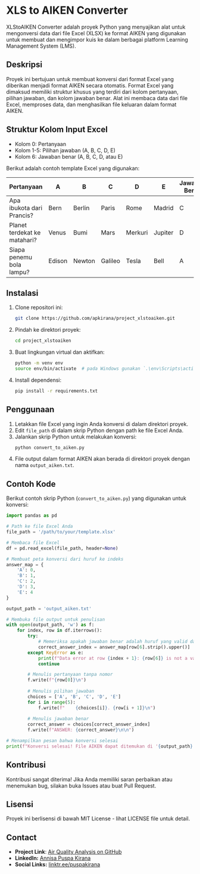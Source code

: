 # XLS to AIKEN Converter

XLStoAIKEN Converter adalah proyek Python yang menyajikan alat untuk mengonversi data dari file Excel (XLSX) ke format AIKEN yang digunakan untuk membuat dan mengimpor kuis ke dalam berbagai platform Learning Management System (LMS).

## Deskripsi

Proyek ini bertujuan untuk membuat konversi dari format Excel yang diberikan menjadi format AIKEN secara otomatis. Format Excel yang dimaksud memiliki struktur khusus yang terdiri dari kolom pertanyaan, pilihan jawaban, dan kolom jawaban benar. Alat ini membaca data dari file Excel, memproses data, dan menghasilkan file keluaran dalam format AIKEN.

## Struktur Kolom Input Excel

- Kolom 0: Pertanyaan
- Kolom 1-5: Pilihan jawaban (A, B, C, D, E)
- Kolom 6: Jawaban benar (A, B, C, D, atau E)

Berikut adalah contoh template Excel yang digunakan:

| Pertanyaan                     | A    | B     | C     | D     | E      | Jawaban Benar |
|--------------------------------|------|-------|-------|-------|--------|---------------|
| Apa ibukota dari Prancis?      | Bern | Berlin| Paris | Rome  | Madrid | C             |
| Planet terdekat ke matahari?   | Venus| Bumi  | Mars  | Merkuri | Jupiter | D          |
| Siapa penemu bola lampu?       | Edison | Newton | Galileo | Tesla | Bell | A        |

## Instalasi

1. Clone repositori ini:
    ```sh
    git clone https://github.com/apkirana/project_xlstoaiken.git
    ```
2. Pindah ke direktori proyek:
    ```sh
    cd project_xlstoaiken
    ```
3. Buat lingkungan virtual dan aktifkan:
    ```sh
    python -m venv env
    source env/bin/activate  # pada Windows gunakan `.\env\Scripts\activate`
    ```
4. Install dependensi:
    ```sh
    pip install -r requirements.txt
    ```

## Penggunaan

1. Letakkan file Excel yang ingin Anda konversi di dalam direktori proyek.
2. Edit `file_path` di dalam skrip Python dengan path ke file Excel Anda.
3. Jalankan skrip Python untuk melakukan konversi:
    ```sh
    python convert_to_aiken.py
    ```
4. File output dalam format AIKEN akan berada di direktori proyek dengan nama `output_aiken.txt`.

## Contoh Kode

Berikut contoh skrip Python (`convert_to_aiken.py`) yang digunakan untuk konversi:

```python
import pandas as pd

# Path ke file Excel Anda
file_path = '/path/to/your/template.xlsx'

# Membaca file Excel
df = pd.read_excel(file_path, header=None)

# Membuat peta konversi dari huruf ke indeks
answer_map = {
    'A': 0,
    'B': 1,
    'C': 2,
    'D': 3,
    'E': 4
}

output_path = 'output_aiken.txt'

# Membuka file output untuk penulisan
with open(output_path, 'w') as f:
    for index, row in df.iterrows():
        try:
            # Memeriksa apakah jawaban benar adalah huruf yang valid dan melakukan konversi
            correct_answer_index = answer_map[row[6].strip().upper()]
        except KeyError as e:
            print(f"Data error at row {index + 1}: {row[6]} is not a valid answer (A-E)")
            continue

        # Menulis pertanyaan tanpa nomor
        f.write(f"{row[0]}\n")
        
        # Menulis pilihan jawaban
        choices = ['A', 'B', 'C', 'D', 'E']
        for i in range(5):
            f.write(f"    {choices[i]}. {row[i + 1]}\n")
        
        # Menulis jawaban benar
        correct_answer = choices[correct_answer_index]
        f.write(f"ANSWER: {correct_answer}\n\n")

# Menampilkan pesan bahwa konversi selesai
print(f"Konversi selesai! File AIKEN dapat ditemukan di '{output_path}'")
```

## Kontribusi
Kontribusi sangat diterima! Jika Anda memiliki saran perbaikan atau menemukan bug, silakan buka Issues atau buat Pull Request.

## Lisensi
Proyek ini berlisensi di bawah MIT License - lihat LICENSE file untuk detail.

## Contact
- **Project Link**: [Air Quality Analysis on GitHub](https://github.com/apkirana/air-quality-analysis)
- **LinkedIn:** [Annisa Puspa Kirana](https://id.linkedin.com/in/annisapuspakirana/en)
- **Social Links:** [linktr.ee/puspakirana](http://linktr.ee/puspakirana)


